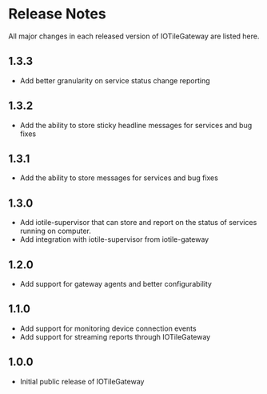 # Release Notes

All major changes in each released version of IOTileGateway are listed here.

## 1.3.3

- Add better granularity on service status change reporting

## 1.3.2

- Add the ability to store sticky headline messages for services and bug fixes

## 1.3.1

- Add the ability to store messages for services and bug fixes

## 1.3.0

- Add iotile-supervisor that can store and report on the status of services
  running on computer.  
- Add integration with iotile-supervisor from iotile-gateway

## 1.2.0

- Add support for gateway agents and better configurability

## 1.1.0

- Add support for monitoring device connection events
- Add support for streaming reports through IOTileGateway

## 1.0.0

- Initial public release of IOTileGateway